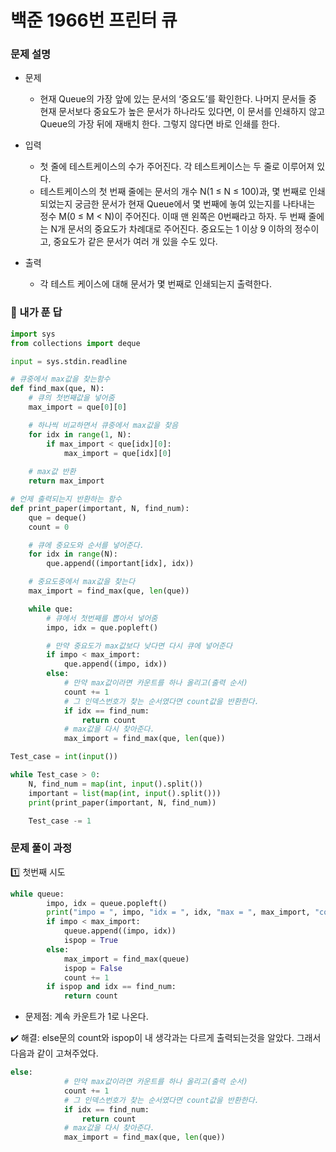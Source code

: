 # 백준 1966번 프린터 큐

### 문제 설명

- 문제
  - 현재 Queue의 가장 앞에 있는 문서의 ‘중요도’를 확인한다. 나머지 문서들 중 현재 문서보다 중요도가 높은 문서가 하나라도 있다면, 이 문서를 인쇄하지 않고 Queue의 가장 뒤에 재배치 한다. 그렇지 않다면 바로 인쇄를 한다.

- 입력

  - 첫 줄에 테스트케이스의 수가 주어진다. 각 테스트케이스는 두 줄로 이루어져 있다.
  - 테스트케이스의 첫 번째 줄에는 문서의 개수 N(1 ≤ N ≤ 100)과, 몇 번째로 인쇄되었는지 궁금한 문서가 현재 Queue에서 몇 번째에 놓여 있는지를 나타내는 정수 M(0 ≤ M < N)이 주어진다. 이때 맨 왼쪽은 0번째라고 하자. 두 번째 줄에는 N개 문서의 중요도가 차례대로 주어진다. 중요도는 1 이상 9 이하의 정수이고, 중요도가 같은 문서가 여러 개 있을 수도 있다.

- 출력

  - 각 테스트 케이스에 대해 문서가 몇 번째로 인쇄되는지 출력한다.

  

### :full_moon_with_face: 내가 푼 답​

```python
import sys
from collections import deque

input = sys.stdin.readline

# 큐중에서 max값을 찾는함수
def find_max(que, N):
    # 큐의 첫번째값을 넣어줌
    max_import = que[0][0]

    # 하나씩 비교하면서 큐중에서 max값을 찾음
    for idx in range(1, N):
        if max_import < que[idx][0]:
            max_import = que[idx][0]
    
    # max값 반환
    return max_import

# 언제 출력되는지 반환하는 함수
def print_paper(important, N, find_num):
    que = deque()
    count = 0

    # 큐에 중요도와 순서를 넣어준다.
    for idx in range(N):
        que.append((important[idx], idx))

    # 중요도중에서 max값을 찾는다
    max_import = find_max(que, len(que))

    while que:
        # 큐에서 첫번째를 뽑아서 넣어줌
        impo, idx = que.popleft()

        # 만약 중요도가 max값보다 낮다면 다시 큐에 넣어준다
        if impo < max_import:
            que.append((impo, idx))
        else:
            # 만약 max값이라면 카운트를 하나 올리고(출력 순서)
            count += 1
            # 그 인덱스번호가 찾는 순서였다면 count값을 반환한다.
            if idx == find_num:
                return count
            # max값을 다시 찾아준다.
            max_import = find_max(que, len(que))

Test_case = int(input())

while Test_case > 0:
    N, find_num = map(int, input().split())
    important = list(map(int, input().split()))
    print(print_paper(important, N, find_num))

    Test_case -= 1
```



### 문제 풀이 과정

:one: 첫번째 시도

```python
while queue:
        impo, idx = queue.popleft()
        print("impo = ", impo, "idx = ", idx, "max = ", max_import, "count = ", count)
        if impo < max_import:
            queue.append((impo, idx))
            ispop = True
        else:
            max_import = find_max(queue)
            ispop = False
            count += 1
        if ispop and idx == find_num:
            return count
```

- 문제점: 계속 카운트가 1로 나온다.

:heavy_check_mark: 해결: else문의 count와 ispop이 내 생각과는 다르게 출력되는것을 알았다. 그래서 다음과 같이 고쳐주었다.

```python
else:
            # 만약 max값이라면 카운트를 하나 올리고(출력 순서)
            count += 1
            # 그 인덱스번호가 찾는 순서였다면 count값을 반환한다.
            if idx == find_num:
                return count
            # max값을 다시 찾아준다.
            max_import = find_max(que, len(que))
```

